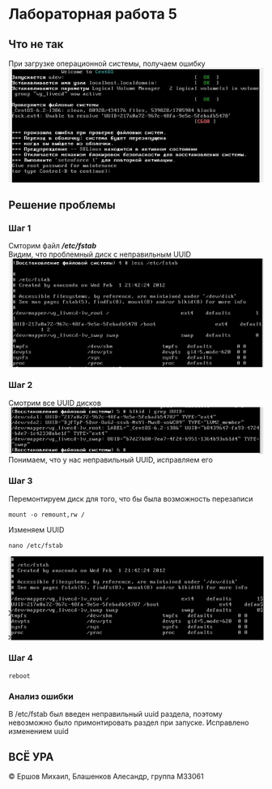 # Лабораторная работа 5
## Что не так
При загрузке операционной системы, получаем ошибку
![img1](photo_2020-12-18_12-07-00.jpg)
## Решение проблемы
### Шаг 1
Смторим файл ***/etc/fstab***  
Видим, что проблемный диск с неправильным UUID
![img2](img2.png)
### Шаг 2
Смотрим все UUID дисков  
![img3](img3.png)  
Понимаем, что у нас неправильный UUID, исправляем его
### Шаг 3
Перемонтируем диск для того, что бы была возможность перезаписи  
```shell
mount -o remount,rw /
```
Изменяем UUID
```shell
nano /etc/fstab
```
![img4](img4.png)
### Шаг 4
```shell
reboot
```

### Анализ ошибки
В /etc/fstab был введен неправильный uuid раздела, поэтому невозможно было примонтировать раздел при запуске. Исправлено изменением uuid

## ВСЁ УРА
© Ершов Михаил, Блашенков Алесандр, группа M33061
